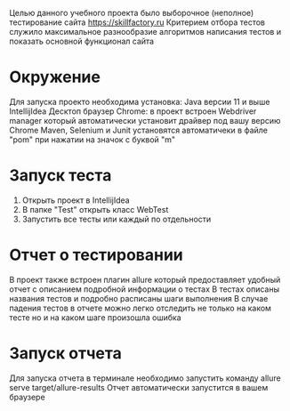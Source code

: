 Целью данного учебного проекта было выборочное (неполное) тестирование сайта https://skillfactory.ru
Критерием отбора тестов служило максимальное разнообразие алгоритмов написания тестов и показать основной функционал сайта

Окружение
=========
Для запуска проекто необходима установка:
Java версии 11 и выше
IntellijIdea
Десктоп браузер Chrome: в проект встроен Webdriver manager который автоматически установит драйвер под вашу версию Chrome
Maven, Selenium и Junit установятся автоматичеки в файле "pom" при нажатии на значок с буквой "m"

Запуск теста
============
1. Открыть проект в IntellijIdea
2. В папке "Test" открыть класс WebTest
3. Запустить все тесты или каждый по отдельности

Отчет о тестировании
====================
В проект также встроен плагин allure который предоставляет удобный отчет с описанием подробной информации о тестах
В тестах описаны названия тестов и подробно расписаны шаги выполнения
В случае падения тестов в отчете можно легко отследить не только на каком тесте но и на каком шаге произошла ошибка

Запуск отчета
=============
Для запуска отчета в терминале необходимо запустить команду allure serve target/allure-results
Отчет автоматически запустится в вашем браузере